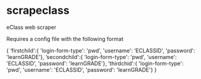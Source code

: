# scrapeclass
eClass web scraper

Requires a config file with the following format

{
  ‘firstchild':{ 'login-form-type': 'pwd', 'username': ‘ECLASSID', 'password': 'learnGRADE'},
  ’secondchild':{ 'login-form-type': 'pwd', 'username': 'ECLASSID', 'password': 'learnGRADE'},
  ’thirdchid':{ 'login-form-type': 'pwd', 'username': 'ECLASSID', 'password': 'learnGRADE'}
 }
